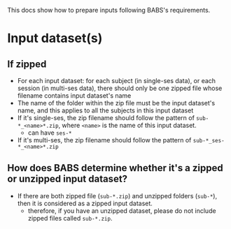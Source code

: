 This docs show how to prepare inputs following BABS's requirements.

# Input dataset(s)

## If zipped
* For each input dataset: for each subject (in single-ses data), or each session (in multi-ses data), there should only be one zipped file whose filename contains input dataset's name
* The name of the folder within the zip file must be the input dataset's name, and this applies to all the subjects in this input dataset
* If it's single-ses, the zip filename should follow the pattern of `sub-*_<name>*.zip`, where `<name>` is the name of this input dataset.
    * can have `ses-*`
* If it's multi-ses, the zip filename should follow the pattern of `sub-*_ses-*_<name>*.zip`

## How does BABS determine whether it's a zipped or unzipped input dataset?
* If there are both zipped file (`sub-*.zip`) and unzipped folders (`sub-*`), then it is considered as a zipped input dataset.
    * therefore, if you have an unzipped dataset, please do not include zipped files called `sub-*.zip`.